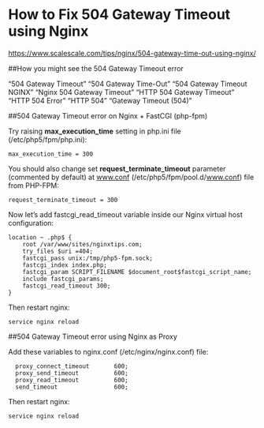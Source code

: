 How to Fix 504 Gateway Timeout using Nginx
===

https://www.scalescale.com/tips/nginx/504-gateway-time-out-using-nginx/

##How you might see the 504 Gateway Timeout error

“504 Gateway Timeout”
“504 Gateway Time-Out”
“504 Gateway Timeout NGINX”
“Nginx 504 Gateway Timeout”
“HTTP 504 Gateway Timeout”
“HTTP 504 Error”
“HTTP 504”
“Gateway Timeout (504)”

##504 Gateway Timeout error on Nginx + FastCGI (php-fpm)

Try raising **max_execution_time** setting in php.ini file (/etc/php5/fpm/php.ini):

    max_execution_time = 300

You should also change set **request_terminate_timeout** parameter (commented by default) at www.conf (/etc/php5/fpm/pool.d/www.conf) file from PHP-FPM:

    request_terminate_timeout = 300

Now let’s add fastcgi_read_timeout variable inside our Nginx virtual host configuration:

    location ~ .php$ {
        root /var/www/sites/nginxtips.com;
        try_files $uri =404;
        fastcgi_pass unix:/tmp/php5-fpm.sock;
        fastcgi_index index.php;
        fastcgi_param SCRIPT_FILENAME $document_root$fastcgi_script_name;
        include fastcgi_params;
        fastcgi_read_timeout 300;
    }

Then restart nginx:

    service nginx reload

##504 Gateway Timeout error using Nginx as Proxy

Add these variables to nginx.conf (/etc/nginx/nginx.conf) file:

      proxy_connect_timeout       600;
      proxy_send_timeout          600;
      proxy_read_timeout          600;
      send_timeout                600;

Then restart nginx:     

    service nginx reload
